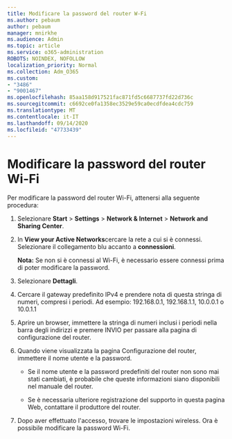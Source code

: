 ```yaml
---
title: Modificare la password del router W-Fi
ms.author: pebaum
author: pebaum
manager: mnirkhe
ms.audience: Admin
ms.topic: article
ms.service: o365-administration
ROBOTS: NOINDEX, NOFOLLOW
localization_priority: Normal
ms.collection: Adm_O365
ms.custom:
- "3486"
- "9001467"
ms.openlocfilehash: 85aa158d917521fac871fd5c6687737fd22d736c
ms.sourcegitcommit: c6692ce0fa1358ec3529e59ca0ecdfdea4cdc759
ms.translationtype: MT
ms.contentlocale: it-IT
ms.lasthandoff: 09/14/2020
ms.locfileid: "47733439"
---
```

# <a name="change-your-wi-fi-router-password"></a>Modificare la password del router Wi-Fi

Per modificare la password del router Wi-Fi, attenersi alla seguente procedura:

1. Selezionare **Start**  >  **Settings**  >  **Network & Internet**  >  **Network and Sharing Center**.

2. In **View your Active Networks**cercare la rete a cui si è connessi. Selezionare il collegamento blu accanto a **connessioni**.<br>

   **Nota:** Se non si è connessi al Wi-Fi, è necessario essere connessi prima di poter modificare la password.

3. Selezionare **Dettagli**.

4. Cercare il gateway predefinito IPv4 e prendere nota di questa stringa di numeri, compresi i periodi. Ad esempio: 192.168.0.1, 192.168.1.1, 10.0.0.1 o 10.0.1.1

5. Aprire un browser, immettere la stringa di numeri inclusi i periodi nella barra degli indirizzi e premere INVIO per passare alla pagina di configurazione del router.

6. Quando viene visualizzata la pagina Configurazione del router, immettere il nome utente e la password.<br>
   - Se il nome utente e la password predefiniti del router non sono mai stati cambiati, è probabile che queste informazioni siano disponibili nel manuale del router.

   - Se è necessaria ulteriore registrazione del supporto in questa pagina Web, contattare il produttore del router.

7. Dopo aver effettuato l'accesso, trovare le impostazioni wireless. Ora è possibile modificare la password Wi-Fi.
